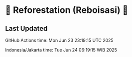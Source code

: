 
# 🌳 Reforestation (Reboisasi) 🌲

## Last Updated

GitHub Actions time: Mon Jun 23 23:19:15 UTC 2025

Indonesia/Jakarta time: Tue Jun 24 06:19:15 WIB 2025
